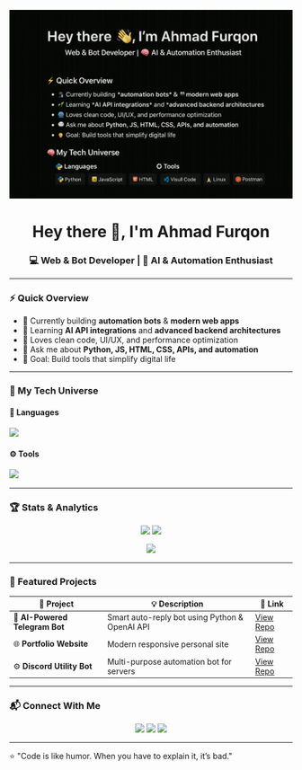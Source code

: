 <!-- HERO IMAGE -->
<p align="center">
  <img src="https://github.com/ftryhrd/ftryhrd/blob/main/banner.png" alt="banner" />
</p>

<h1 align="center">Hey there 👋, I'm Ahmad Furqon</h1>
<h3 align="center">💻 Web & Bot Developer | 🧠 AI & Automation Enthusiast</h3>

---

### ⚡ Quick Overview
- 🔭 Currently building **automation bots** & **modern web apps**
- 🌱 Learning **AI API integrations** and **advanced backend architectures**
- 🧩 Loves clean code, UI/UX, and performance optimization
- 💬 Ask me about **Python, JS, HTML, CSS, APIs, and automation**
- 🎯 Goal: Build tools that simplify digital life

---

### 🧠 My Tech Universe
#### 🧩 Languages
<p align="left">
  <img src="https://skillicons.dev/icons?i=python,js,html,css,nodejs,react" />
</p>

#### ⚙️ Tools
  <p align="left">
  <img src="https://skillicons.dev/icons?i=git,github,vscode,linux,postman,docker" />
</p>

---

### 🏆 Stats & Analytics
<p align="center">
  <img src="https://github-readme-stats.vercel.app/api?username=ftryhrd&show_icons=true&theme=tokyonight&count_private=true" height="165" />
  <img src="https://github-readme-stats.vercel.app/api/top-langs/?username=ftryhrd&layout=compact&theme=tokyonight" height="165" />
</p>

<p align="center">
  <img src="https://github-readme-streak-stats.herokuapp.com/?user=ftryhrd&theme=tokyonight" height="165" />
</p>

---

### 💎 Featured Projects
| 🚀 Project | 💡 Description | 🔗 Link |
|-------------|----------------|---------|
| 🤖 **AI-Powered Telegram Bot** | Smart auto-reply bot using Python & OpenAI API | [View Repo](#) |
| 🌐 **Portfolio Website** | Modern responsive personal site | [View Repo](lovepai.vercel.id) |
| ⚙️ **Discord Utility Bot** | Multi-purpose automation bot for servers | [View Repo](#) |

---

### 📬 Connect With Me
<p align="center">
  <a href="mailto:afurqonm@gmail.com"><img src="https://img.shields.io/badge/Email-D14836?style=for-the-badge&logo=gmail&logoColor=white" /></a>
  <a href="https://github.com/ftryhrd"><img src="https://img.shields.io/badge/GitHub-100000?style=for-the-badge&logo=github&logoColor=white" /></a>
  <a href="https://www.linkedin.com/in/ftryhrd"><img src="https://img.shields.io/badge/LinkedIn-0077B5?style=for-the-badge&logo=linkedin&logoColor=white" /></a>
</p>

---

⭐ "Code is like humor. When you have to explain it, it’s bad."
